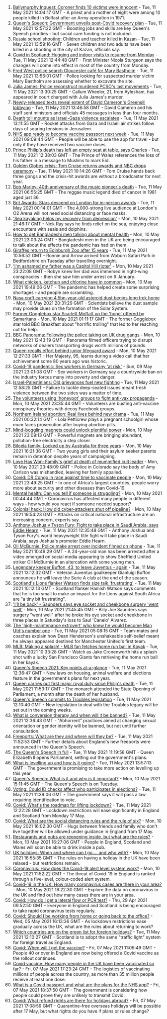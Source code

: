 1. [Ballymurphy Inquest: Coroner finds 10 victims were innocent](https://www.bbc.co.uk/news/uk-northern-ireland-56986784) - Tue, 11 May 2021 14:04:17 GMT - A priest and a mother of eight were among 10 people killed in Belfast after an Army operation in 1971.
2. [Queen's Speech: Government unveils post-Covid recovery plan](https://www.bbc.co.uk/news/uk-politics-57071636) - Tue, 11 May 2021 12:57:22 GMT - Boosting jobs and skills are key Queen's Speech priorities - but social care funding is not included.
3. [Russia school shooting: Children and teacher killed in Kazan](https://www.bbc.co.uk/news/world-europe-57069589) - Tue, 11 May 2021 13:59:16 GMT - Seven children and two adults have been killed in a shooting in the city of Kazan, officials say.
4. [Covid in Scotland: Hugging and indoor visits to resume from Monday](https://www.bbc.co.uk/news/uk-scotland-57070970) - Tue, 11 May 2021 12:44:48 GMT - First Minister Nicola Sturgeon says the changes will come into effect in most of the country from Monday.
5. [Fred West police search Gloucester café for Mary Bastholm](https://www.bbc.co.uk/news/uk-england-gloucestershire-57070279) - Tue, 11 May 2021 13:56:01 GMT - Police looking for suspected murder victim Mary Bastholm are assessing whether to excavate the site.
6. [Julia James: Police reconstruct murdered PCSO's last movements](https://www.bbc.co.uk/news/uk-england-kent-57068647) - Tue, 11 May 2021 13:30:25 GMT - Callum Wheeler, 21, from Aylesham, has appeared in court charged with Julia James's murder.
7. [Newly-released texts reveal extent of David Cameron's Greensill lobbying](https://www.bbc.co.uk/news/uk-politics-57074690) - Tue, 11 May 2021 13:46:58 GMT - David Cameron and his staff sent ministers and officials 45 messages in less than four months.
8. [Death toll mounts as Israel-Gaza violence escalates](https://www.bbc.co.uk/news/world-middle-east-57066275) - Tue, 11 May 2021 13:11:55 GMT - Rocket attacks from Gaza and Israeli air strikes follow days of soaring tensions in Jerusalem.
9. [NHS app ready to become vaccine passport next week](https://www.bbc.co.uk/news/technology-57070185) - Tue, 11 May 2021 09:09:44 GMT - People will be able to use the app for travel - but only if they have received two vaccine doses.
10. [Prince Philip's death has left an empty seat at table, says Charles](https://www.bbc.co.uk/news/uk-57068899) - Tue, 11 May 2021 12:38:03 GMT - The Prince of Wales references the loss of his father in a message to Muslims to mark Eid.
11. [Golden Globes crisis: Tom Cruise returns awards and NBC drops ceremony](https://www.bbc.co.uk/news/world-us-canada-57065562) - Tue, 11 May 2021 10:14:26 GMT - Tom Cruise hands back three gongs and the crisis-hit awards are without a broadcaster for next year.
12. [Bob Marley: 40th anniversary of the music pioneer's death](https://www.bbc.co.uk/news/in-pictures-57022757) - Tue, 11 May 2021 06:55:25 GMT - The reggae music legend died of cancer in 1981 aged just 36.
13. [Brit Awards: Stars descend on London for in-person awards](https://www.bbc.co.uk/news/entertainment-arts-57059652) - Tue, 11 May 2021 00:14:01 GMT - The 4,000-strong live audience at London's O2 Arena will not need social distancing or face masks.
14. ['Sea kayaking helps my recovery from depression'](https://www.bbc.co.uk/news/uk-scotland-glasgow-west-56979424) - Mon, 10 May 2021 21:46:17 GMT - Nick Ray says he finds relief on the sea, enjoying close encounters with seals and dolphins.
15. [How to get Bangladeshi men talking about mental health](https://www.bbc.co.uk/news/health-57059479) - Mon, 10 May 2021 23:03:24 GMT - Bangladeshi men in the UK are being encouraged to talk about the effects the pandemic has had on them.
16. [Giraffes return to Edinburgh Zoo after 15 years](https://www.bbc.co.uk/news/uk-scotland-edinburgh-east-fife-57071464) - Tue, 11 May 2021 10:56:52 GMT - Ronnie and Arrow arrived from Woburn Safari Park in Bedfordshire on Tuesday after travelling overnight.
17. ['I'm ashamed my father was a Capitol Hill rioter'](https://www.bbc.co.uk/news/world-us-canada-57022923) - Mon, 10 May 2021 23:22:08 GMT - Robyn knew her dad was immersed in right-wing conspiracies - then she saw him under arrest on 6 January.
18. [What chicken, ketchup and chlorine have in common](https://www.bbc.co.uk/news/world-us-canada-57029542) - Mon, 10 May 2021 19:49:06 GMT - The pandemic has helped create some surprising shortages - and people are scrambling.
19. [Nasa craft carrying 4.5bn-year-old asteroid dust begins long trek home](https://www.bbc.co.uk/news/world-us-canada-57065381) - Mon, 10 May 2021 20:31:29 GMT - Scientists believe the dust sample may provide clues on the formation of the Solar System.
20. [Former Gogglebox star Scarlett Moffatt on the 'hope' offered by Samaritans](https://www.bbc.co.uk/news/uk-57030285) - Mon, 10 May 2021 01:11:17 GMT - The former Gogglebox star told BBC Breakfast about "horrific trolling" that led to her reaching out for help.
21. [BBC Panorama: Following the police taking on UK drug gangs](https://www.bbc.co.uk/news/uk-57058635) - Mon, 10 May 2021 12:43:19 GMT - Panorama filmed officers trying to disrupt networks of dealers transporting drugs worth millions of pounds.
22. [Queen recalls effort behind junior lifeguard award](https://www.bbc.co.uk/news/uk-57052091) - Mon, 10 May 2021 12:27:33 GMT - Her Majesty, 95, learns during a video call that her achievement some 80 years ago was historic.
23. [Covid-19 pandemic: Sex workers in Germany 'at risk'](https://www.bbc.co.uk/news/world-europe-57029723) - Sun, 09 May 2021 23:01:08 GMT - Sex workers in Germany say a countrywide ban on the industry forces many into poverty and danger.
24. [Israel-Palestinians: Old grievances fuel new fighting](https://www.bbc.co.uk/news/world-middle-east-57074460) - Tue, 11 May 2021 12:58:25 GMT - Failure to tackle deep-seated issues meant fresh violence between the two sides was a matter of time.
25. [The volunteers using 'honeypot' groups to fight anti-vax propaganda](https://www.bbc.co.uk/news/blogs-trending-57051691) - Mon, 10 May 2021 23:35:44 GMT - Volunteers are busting anti-vaccine conspiracy theories with decoy Facebook groups.
26. [Northern Ireland abortion: Real lives behind new drama](https://www.bbc.co.uk/news/newsbeat-57013409) - Tue, 11 May 2021 00:32:14 GMT - Lola Petticrew plays a pregnant schoolgirl whose mum faces prosecution after buying abortion pills.
27. [Mind-boggling magnets could unlock plentiful power](https://www.bbc.co.uk/news/business-56843149) - Mon, 10 May 2021 23:09:13 GMT - Powerful magnets are bringing abundant, pollution-free electricity a step closer.
28. [Biloela family: Locked up by Australia for three years](https://www.bbc.co.uk/news/world-australia-56768529) - Mon, 10 May 2021 16:21:36 GMT - Two young girls and their asylum seeker parents remain in detention despite years of campaigning.
29. [Love Has Won: Family's grief at death of mummified cult leader](https://www.bbc.co.uk/news/world-us-canada-57017270) - Mon, 10 May 2021 23:48:09 GMT - Police in Colorado say the body of Amy Carlson was mishandled, leaving her family appalled.
30. [Covid: DR Congo in race against time to vaccinate people](https://www.bbc.co.uk/news/health-57028747) - Mon, 10 May 2021 23:49:25 GMT - In one of Africa's largest countries, people worry more about security and other diseases than Covid-19.
31. [Mental health: Can you tell if someone is struggling?](https://www.bbc.co.uk/news/health-57013126) - Mon, 10 May 2021 00:44:44 GMT - Coronavirus has affected many people in different ways - how would you react if someone needed support?
32. [Colonial hack: How did cyber-attackers shut off pipeline?](https://www.bbc.co.uk/news/technology-57063636) - Mon, 10 May 2021 19:54:23 GMT - Attacks on critical national infrastructure are an increasing concern, experts say.
33. [Anthony Joshua v Tyson Fury: Fight to take place in Saudi Arabia, says Eddie Hearn](https://www.bbc.co.uk/sport/boxing/57068810) - Tue, 11 May 2021 12:35:48 GMT - Anthony Joshua and Tyson Fury's world heavyweight title fight will take place in Saudi Arabia, says Joshua's promoter Eddie Hearn.
34. [Oli McBurnie: Police make arrest over incident filmed on phone](https://www.bbc.co.uk/sport/football/57068729) - Tue, 11 May 2021 10:49:29 GMT - A 24-year-old man has been arrested after a video emerged on social media appearing to show Sheffield United striker Oli McBurnie in an altercation with some young men.
35. [Legendary keeper Buffon, 43, to leave Juventus - again](https://www.bbc.co.uk/sport/football/57069136) - Tue, 11 May 2021 13:12:32 GMT - Veteran Juventus goalkeeper Gianluigi Buffon announces he will leave the Serie A club at the end of the season.
36. [Scotland's Lions flanker Watson finds size talk 'frustrating'](https://www.bbc.co.uk/sport/rugby-union/57071384) - Tue, 11 May 2021 10:12:13 GMT - Scotland flanker Hamish Watson says comments that he is too small to make an impact for the Lions against South Africa are "a tiny bit frustrating".
37. ['I'll be back' - Saunders says eye socket and cheekbone surgery 'went well'](https://www.bbc.co.uk/sport/boxing/57066305) - Mon, 10 May 2021 21:45:45 GMT - Billy Joe Saunders says surgery "went well" after he broke his eye socket and cheekbone in three places in Saturday's loss to Saul 'Canelo' Alvarez.
38. [The 'high-maintenance extrovert' who knew he would become Man Utd's number one](https://www.bbc.co.uk/sport/football/56996075) - Tue, 11 May 2021 05:08:15 GMT - Team-mates and coaches explain how Dean Henderson's unshakeable self-belief meant he always appeared destined for Manchester United's first team.
39. [MLB: Making a splash! - MLB fan fetches home run ball in Kayak](https://www.bbc.co.uk/sport/av/baseball/57071364) - Tue, 11 May 2021 10:33:28 GMT - Watch as Jake Cronenworth hits a splash shot with a lucky San Francisco Giants fan retrieving the home run ball in her kayak.
40. [Queen's Speech 2021: Key points at-a-glance](https://www.bbc.co.uk/news/uk-politics-56987630) - Tue, 11 May 2021 12:36:47 GMT - New laws on housing, animal welfare and elections feature in the government's plans for next year.
41. [Queen carries out first major royal duty since Philip's death](https://www.bbc.co.uk/news/uk-57068042) - Tue, 11 May 2021 11:53:17 GMT - The monarch attended the State Opening of Parliament, a month after the death of her husband.
42. [Queen's Speech commits to Troubles legislation](https://www.bbc.co.uk/news/uk-northern-ireland-57069455) - Tue, 11 May 2021 12:10:40 GMT - New legislation to deal with the Troubles legacy will be set out in the coming weeks.
43. [What is conversion therapy and when will it be banned?](https://www.bbc.co.uk/news/explainers-56496423) - Tue, 11 May 2021 12:36:43 GMT - "Abhorrent" practices aimed at changing sexual orientation or gender identity will be banned, but not until further consultation.
44. [Freeports: What are they and where will they be?](https://www.bbc.co.uk/news/uk-politics-55819489) - Tue, 11 May 2021 11:52:53 GMT - Further details about England's new freeports were announced in the Queen's Speech.
45. [The Queen's Speech in full](https://www.bbc.co.uk/news/uk-politics-57071775) - Tue, 11 May 2021 11:19:58 GMT - Queen Elizabeth ll opens Parliament, setting out the government's plans.
46. [What is levelling up and how is it going?](https://www.bbc.co.uk/news/56238260) - Tue, 11 May 2021 13:57:13 GMT - The government is promising to take more action on levelling up this year.
47. [Queen's Speech: What is it and why is it important?](https://www.bbc.co.uk/news/uk-politics-32816450) - Mon, 10 May 2021 15:11:45 GMT - The Queen's Speech is on Tuesday.
48. [Voting: Could ID checks affect who participates in elections?](https://www.bbc.co.uk/news/uk-politics-50044539) - Tue, 11 May 2021 11:39:06 GMT - The government says it will pass a law requiring identification to vote.
49. [Covid: What's the roadmap for lifting lockdown?](https://www.bbc.co.uk/news/explainers-52530518) - Tue, 11 May 2021 12:22:28 GMT - Lockdown restrictions will ease significantly in England and Scotland from Monday 17 May.
50. [Covid: What are the social distancing rules and the rule of six?](https://www.bbc.co.uk/news/uk-51506729) - Mon, 10 May 2021 16:02:30 GMT - Hugs between friends and family who don't live together will be allowed under guidance in England from 17 May.
51. [Restaurants and pubs are reopening inside, but what are the rules?](https://www.bbc.co.uk/news/business-52977388) - Mon, 10 May 2021 16:27:06 GMT - People in England, Scotland and Wales will soon be able to drink inside a pub.
52. [UK holidays: When and where can I go.... and who with?](https://www.bbc.co.uk/news/explainers-52646738) - Mon, 10 May 2021 16:55:35 GMT - The rules on having a holiday in the UK have been relaxed - but restrictions remain.
53. [Coronavirus: How does the Covid-19 alert level system work?](https://www.bbc.co.uk/news/explainers-52634739) - Mon, 10 May 2021 11:52:22 GMT - The threat of Covid-19 in England is ranked through a five-level, colour-coded alert system.
54. [Covid-19 in the UK: How many coronavirus cases are there in your area?](https://www.bbc.co.uk/news/uk-51768274) - Mon, 10 May 2021 16:22:30 GMT - Explore the data on coronavirus in the UK and find out how many cases there are in your area.
55. [Covid: How do I get a lateral flow or PCR test?](https://www.bbc.co.uk/news/health-51943612) - Thu, 29 Apr 2021 09:52:50 GMT - Everyone in England and Scotland is being encouraged to take rapid coronavirus tests regularly.
56. [Covid: Should I be working from home or going back to the office?](https://www.bbc.co.uk/news/business-52567567) - Wed, 05 May 2021 16:13:36 GMT - As lockdown restrictions ease gradually across the UK, what are the rules about returning to work?
57. [Which countries are on the green list for foreign holidays?](https://www.bbc.co.uk/news/explainers-52544307) - Tue, 11 May 2021 12:10:27 GMT - Scotland is to adopt the same "traffic light" system for foreign travel as England.
58. [Covid: When will I get the vaccine?](https://www.bbc.co.uk/news/health-55045639) - Fri, 07 May 2021 11:09:49 GMT - People 40 or over in England are now being offered a Covid vaccine as the rollout continues.
59. [Covid vaccine: How many people in the UK have been vaccinated so far?](https://www.bbc.co.uk/news/health-55274833) - Fri, 07 May 2021 17:23:24 GMT - The logistics of vaccinating millions of people across the country, as more than 35 million people receive at least one dose.
60. [What is a Covid passport and what are the plans for the NHS app?](https://www.bbc.co.uk/news/explainers-55718553) - Fri, 07 May 2021 18:37:50 GMT - The government is considering how people could prove they are unlikely to transmit Covid.
61. [Covid: What refund rights are there for holidays abroad?](https://www.bbc.co.uk/news/business-51615412) - Fri, 07 May 2021 17:08:59 GMT - Quarantine-free overseas holidays will be possible after 17 May, but what rights do you have if plans or rules change?
